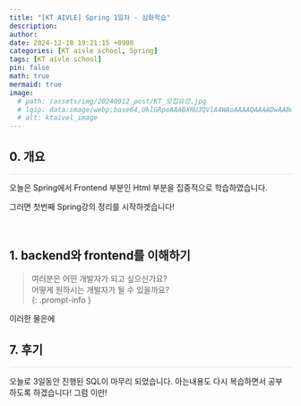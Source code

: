 ```yaml
---
title: "[KT AIVLE] Spring 1일차 - 심화학습"
description: 
author:
date: 2024-12-10 19:21:15 +0900
categories: [KT aivle school, Spring]
tags: [KT aivle school]
pin: false
math: true
mermaid: true
image:
  # path: /assets/img/20240912_post/KT_모집요강.jpg
  # lqip: data:image/webp;base64,UklGRpoAAABXRUJQVlA4WAoAAAAQAAAADwAABwAAQUxQSDIAAAARL0AmbZurmr57yyIiqE8oiG0bejIYEQTgqiDA9vqnsUSI6H+oAERp2HZ65qP/VIAWAFZQOCBCAAAA8AEAnQEqEAAIAAVAfCWkAALp8sF8rgRgAP7o9FDvMCkMde9PK7euH5M1m6VWoDXf2FkP3BqV0ZYbO6NA/VFIAAAA
  # alt: ktaivel_image
---
```



## **0. 개요**
<hr style="height: 0.5px; background-color: rgba(0, 0, 0, .1); border: none;" /> 

오늘은 Spring에서 Frontend 부분인 Html 부분을 집중적으로 학습하였습니다.

그러면 첫번째 Spring강의 정리를 시작하겟습니다!

<br>

## **1. backend와 frontend를 이해하기**

>여러분은 어떤 개발자가 되고 싶으신가요?  
어떻게 원하시는 개발자가 될 수 있을까요?  
{: .prompt-info }

이러한 물은에 
<br>

## **7. 후기**
<hr style="height: 0.5px; background-color: rgba(0, 0, 0, .1); border: none;" /> 

오늘로 3일동안 진행된 SQL이 마무리 되었습니다.
아는내용도 다시 복습하면서 공부 하도록 하겠습니다!
그럼 이만!